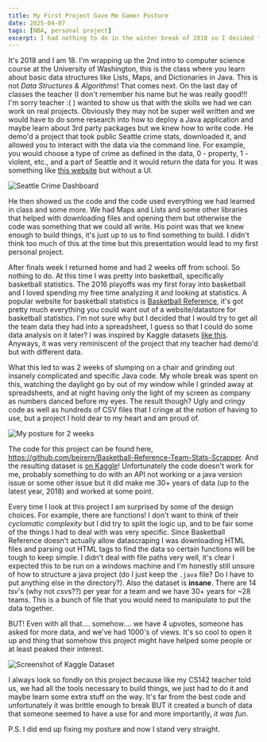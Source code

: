 ```yaml
---
title: My First Project Gave Me Gamer Posture
date: 2025-04-07
tags: [NBA, personal project]
excerpt: I had nothing to do in the winter break of 2018 so I decided to try to scrap all the team stats from [BasketBall Reference](https://www.basketball-reference.com/). Although the project doesn't work and violates the scraping policies of the website it's one of my favorite programming memories.
---
```


It's 2018 and I am 18. I'm wrapping up the 2nd intro to computer science course at the University of Washington, this is the class where you learn about basic data structures like Lists, Maps, and Dictionaries in Java. This is not *Data Structures & Algorithms*! That comes next. On the last day of classes the teacher (I don't remember his name but he was really good!!! I'm sorry teacher :( ) wanted to show us that with the skills we had we can work on real projects. Obviously they may not be super well written and we would have to do some research into how to deploy a Java application and maybe learn about 3rd party packages but we knew how to write code. He demo'd a project that took public Seattle crime stats, downloaded it, and allowed you to interact with the data via the command line. For example, you would choose a type of crime as defined in the data, 0 - property, 1 - violent, etc., and a part of Seattle and it would return the data for you. It was something like [this website](https://www.seattle.gov/police/information-and-data/data/crime-dashboard) but without a UI.

![Seattle Crime Dashboard](/images/seattle-crime.png "Seattle's crime dashboard")

He then showed us the code and the code used everything we had learned in class and some more. We had Maps and Lists and some other libraries that helped with downloading files and opening them but otherwise the code was something that we could all write. His point was that we knew enough to build things, it's just up to us to find something to build. I didn't think too much of this at the time but this presentation would lead to my first personal project.

After finals week I returned home and had 2 weeks off from school. So nothing to do. At this time I was pretty into basketball, specifically basketball statistics. The 2016 playoffs was my first foray into basketball and I loved spending my free time analyzing it and looking at statistics. A popular website for basketball statistics is [Basketball Reference](https://www.basketball-reference.com/), it's got pretty much everything you could want out of a website/datastore for basketball statistics. I'm not sure why but I decided that I would try to get all the team data they had into a spreadsheet, I guess so that I could do some data analysis on it later? I was inspired by Kaggle datasets [like this](https://www.kaggle.com/datasets/drgilermo/nba-players-stats). Anyways, it was very reminiscent of the project that my teacher had demo'd but with different data.

What this led to was 2 weeks of slumping on a chair and grinding out insanely complicated and specific Java code. My whole break was spent on this, watching the daylight go by out of my window while I grinded away at spreadsheets, and at night having only the light of my screen as company as numbers danced before my eyes. The result though? Ugly and cringy code as well as hundreds of CSV files that I cringe at the notion of having to use, but a project I hold dear to my heart and am proud of.

![My posture for 2 weeks](/images/coding-in-room.png "ChatGPT Rendition of what I looked like coding")

The code for this project can be found here, https://github.com/beirern/Basketball-Reference-Team-Stats-Scrapper. And the resulting dataset is [on Kaggle](https://www.kaggle.com/datasets/nick127/basketball-reference-team-page-stats)! Unfortunately the code doesn't work for me, probably something to do with an API not working or a java version issue or some other issue but it did make me 30+ years of data (up to the latest year, 2018) and worked at some point.

Every time I look at this project I am surprised by some of the design choices. For example, there are functions! I don't want to think of their *cyclomatic complexity* but I did try to split the logic up, and to be fair some of the things I had to deal with was very specific. Since Basketball Reference doesn't actually allow datascraping I was downloading HTML files and parsing out HTML tags to find the data so certain functions will be tough to keep simple. I didn't deal with file paths very well, it's clear I expected this to be run on a windows machine and I'm honestly still unsure of how to structure a java project (do I just keep the `.java` file? Do I have to put anything else in the directory?). Also the dataset is **insane**. There are 14 *tsv*'s (why not *csv*s??) per year for a team and we have 30+ years for ~28 teams. This is a bunch of file that you would need to manipulate to put the data together.

BUT! Even with all that.... somehow.... we have 4 upvotes, someone has asked for more data, and we've had 1000's of views. It's so cool to open it up and thing that somehow this project might have helped some people or at least peaked their interest.

![Screenshot of Kaggle Dataset](/images/kaggle-dataset.png "Screenshot of upvotes and comment of dataset")

I always look so fondly on this project because like my CS142 teacher told us, we had all the tools necessary to build things, we just had to do it and maybe learn some extra stuff on the way. It's far from the best code and unfortunately it was brittle enough to break BUT it created a bunch of data that someone seemed to have a use for and more importantly, *it was fun*.

P.S. I did end up fixing my posture and now I stand very straight.

